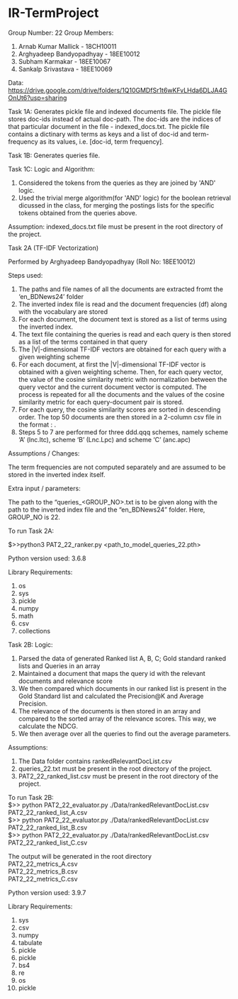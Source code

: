 # IR-TermProject
Group Number: 22
Group Members:
1. Arnab Kumar Mallick - 18CH10011
2. Arghyadeep Bandyopadhyay - 18EE10012
3. Subham Karmakar - 18EE10067
4. Sankalp Srivastava - 18EE10069

Data: https://drive.google.com/drive/folders/1Q10GMDfSr1t6wKFvLHda6DLJA4GOnUt6?usp=sharing

Task 1A:
Generates pickle file and indexed documents file. The pickle file stores
doc-ids instead of actual doc-path. The doc-ids are the indices of that
particular document in the file - indexed_docs.txt. The pickle file contains a
dictinary with terms as keys and a list of doc-id and term-frequency as its
values, i.e. [doc-id, term frequency].

Task 1B:
Generates queries file.

Task 1C:
Logic and Algorithm:
1. Considered the tokens from the queries as they are joined by 'AND' logic.
2. Used the trivial merge algorithm(for 'AND' logic) for the boolean retrieval dicussed in the class, for merging the postings lists for the specific tokens obtained from the queries above. 

Assumption:
indexed_docs.txt file must be present in the root directory of the project.

Task 2A  (TF-IDF Vectorization)

Performed by Arghyadeep Bandyopadhyay (Roll No: 18EE10012)

Steps used:

1. The paths and file names of all the documents are extracted fromt the ‘en_BDNews24’ folder
2. The inverted index file is read and the document frequencies (df) along with the vocabulary are stored
3. For each document, the document text is stored as a list of terms using the inverted index.
4. The text file containing the queries is read and each query is then stored as a list of the terms contained in that query
5. The |V|-dimensional TF-IDF vectors are obtained for each query with a given weighting scheme
6. For each document, at first the |V|-dimensional TF-IDF vector is obtained with a given weighting scheme. Then, for each query vector, the value of the cosine similarity metric with normalization between the query vector and the current document vector is computed. The process is repeated for all the documents and the values of the cosine similarity metric for each query-document pair is stored.
7. For each query, the cosine similarity scores are sorted in descending order. The top 50 documents are then stored in a 2-column csv file in the format <query ID> : <document ID>.
8. Steps 5 to 7 are performed for three ddd.qqq schemes, namely scheme ‘A’ (lnc.ltc), scheme ‘B’ (Lnc.Lpc) and scheme ‘C’ (anc.apc)


Assumptions / Changes:

The term frequencies are not computed separately and are assumed to be stored in the inverted index itself.

Extra input / parameters:

The path to the “queries_<GROUP_NO>.txt is to be given along with the path to the inverted index file and the “en_BDNews24” folder. Here, GROUP_NO is 22.

To run Task 2A:
  
$>>python3 PAT2_22_ranker.py  <path to the en_BDNews24 folder> <path_to_model_queries_22.pth>  <path to queries_22.txt>

Python version used: 3.6.8

Library Requirements:

1. os                                                  
2. sys                                                 
3. pickle    
4. numpy
5. math
6. csv
7. collections


Task 2B:
Logic:
1. Parsed the data of generated Ranked list A, B, C; Gold standard ranked lists and Queries in an array
2. Maintained a document that maps the query id with the relevant documents and relevance score
3. We then compared which documents in our ranked list is present in the Gold Standard list and calculated the Precision@K and Average Precision.
4. The relevance of the documents is then stored in an array and compared to the sorted array of the relevance scores. This way, we calculate the NDCG.
5. We then average over all the queries to find out the average parameters.

Assumptions:
1. The Data folder contains rankedRelevantDocList.csv
2. queries_22.txt must be present in the root directory of the project.
3. PAT2_22_ranked_list<K>.csv must be present in the root directory of the project.

To run Task 2B:<br/>
$>> python PAT2_22_evaluator.py ./Data/rankedRelevantDocList.csv PAT2_22_ranked_list_A.csv<br/>
$>> python PAT2_22_evaluator.py ./Data/rankedRelevantDocList.csv PAT2_22_ranked_list_B.csv<br/>
$>> python PAT2_22_evaluator.py ./Data/rankedRelevantDocList.csv PAT2_22_ranked_list_C.csv

The output will be generated in the root directory<br/>
PAT2_22_metrics_A.csv<br/>
PAT2_22_metrics_B.csv<br/>
PAT2_22_metrics_C.csv

Python version used: 3.9.7

Library Requirements:
1. sys
2. csv
3. numpy
4. tabulate
5. pickle
5. pickle
6. bs4
7. re
8. os
9. pickle
